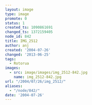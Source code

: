 ```yaml
---
layout: image
type: image
promote: 0
status: 1
created_ts: 1090861691
changed_ts: 1372159405
node_id: 842
title: IMG_2512
author: anj
created: '2004-07-26'
changed: '2013-06-25'
tags:
  - Rotorua
images:
  - src: image/images/img_2512-842.jpg
    name: img_2512-842.jpg
url: "/2004/07/26/img_2512/"
aliases:
  - "/node/842/"
date: '2004-07-26'
---
```



